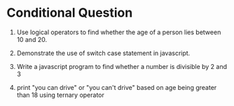 # Conditional Question

1. Use logical operators to find whether the age of a person lies between 10 and 20.

2. Demonstrate the use of switch case statement in javascript.

3. Write a javascript program to find whether a number is divisible by 2 and 3

4. print "you can drive" or "you can't drive" based on age being greater than 18 using ternary operator